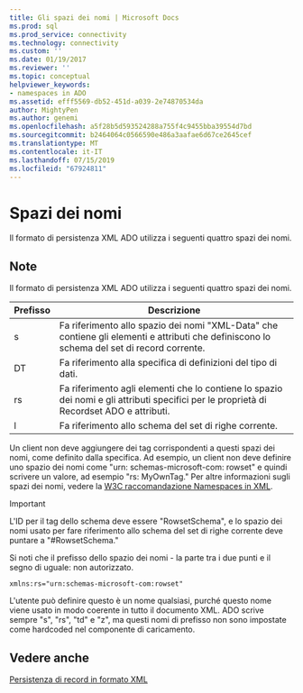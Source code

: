 ```yaml
---
title: Gli spazi dei nomi | Microsoft Docs
ms.prod: sql
ms.prod_service: connectivity
ms.technology: connectivity
ms.custom: ''
ms.date: 01/19/2017
ms.reviewer: ''
ms.topic: conceptual
helpviewer_keywords:
- namespaces in ADO
ms.assetid: efff5569-db52-451d-a039-2e74870534da
author: MightyPen
ms.author: genemi
ms.openlocfilehash: a5f28b5d593524288a755f4c9455bba39554d7bd
ms.sourcegitcommit: b2464064c0566590e486a3aafae6d67ce2645cef
ms.translationtype: MT
ms.contentlocale: it-IT
ms.lasthandoff: 07/15/2019
ms.locfileid: "67924811"
---
```

# <a name="namespaces"></a>Spazi dei nomi
Il formato di persistenza XML ADO utilizza i seguenti quattro spazi dei nomi.  
  
## <a name="remarks"></a>Note  
 Il formato di persistenza XML ADO utilizza i seguenti quattro spazi dei nomi.  
  
|Prefisso|Descrizione|  
|------------|-----------------|  
|s|Fa riferimento allo spazio dei nomi "XML-Data" che contiene gli elementi e attributi che definiscono lo schema del set di record corrente.|  
|DT|Fa riferimento alla specifica di definizioni del tipo di dati.|  
|rs|Fa riferimento agli elementi che lo contiene lo spazio dei nomi e gli attributi specifici per le proprietà di Recordset ADO e attributi.|  
|l|Fa riferimento allo schema del set di righe corrente.|  
  
 Un client non deve aggiungere dei tag corrispondenti a questi spazi dei nomi, come definito dalla specifica. Ad esempio, un client non deve definire uno spazio dei nomi come "urn: schemas-microsoft-com: rowset" e quindi scrivere un valore, ad esempio "rs: MyOwnTag." Per altre informazioni sugli spazi dei nomi, vedere la [W3C raccomandazione Namespaces in XML](http://www.w3.org/TR/REC-xml-names/).  
  
> [!IMPORTANT]
>  L'ID per il tag dello schema deve essere "RowsetSchema", e lo spazio dei nomi usato per fare riferimento allo schema del set di righe corrente deve puntare a "#RowsetSchema."  
  
 Si noti che il prefisso dello spazio dei nomi - la parte tra i due punti e il segno di uguale: non autorizzato.  
  
```  
xmlns:rs="urn:schemas-microsoft-com:rowset"  
```  
  
 L'utente può definire questo è un nome qualsiasi, purché questo nome viene usato in modo coerente in tutto il documento XML. ADO scrive sempre "s", "rs", "td" e "z", ma questi nomi di prefisso non sono impostate come hardcoded nel componente di caricamento.  
  
## <a name="see-also"></a>Vedere anche  
 [Persistenza di record in formato XML](../../../ado/guide/data/persisting-records-in-xml-format.md)
